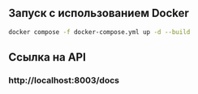 ## Запуск с использованием Docker
```bash 
docker compose -f docker-compose.yml up -d --build
```

## Ссылка на API
### http://localhost:8003/docs
